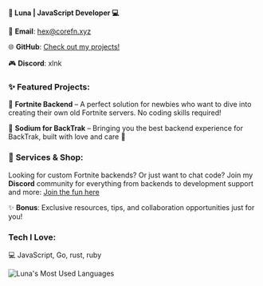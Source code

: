 **🌸 Luna | JavaScript Developer 💻**

💌 **Email**: [hex@corefn.xyz](mailto:hex@corefn.xyz)


🌐 **GitHub**: [Check out my projects!](https://github.com/hexlunapng)

🎮 **Discord**: xlnk


### ✨ **Featured Projects**:

🌟 **Fortnite Backend** – A perfect solution for newbies who want to dive into creating their own old Fortnite servers. No coding skills required!

🌟 **Sodium for BackTrak** – Bringing you the best backend experience for BackTrak, built with love and care 💖


### 💖 **Services & Shop**:

Looking for custom Fortnite backends? Or just want to chat code?
Join my **Discord** community for everything from backends to development support and more:
[Join the fun here](https://discord.gg/Vb4mZdeGRR)

✨ **Bonus**: Exclusive resources, tips, and collaboration opportunities just for you!


###  **Tech I Love**:

💻 JavaScript, Go, rust, ruby


![Luna's Most Used Languages](https://github-readme-stats.vercel.app/api/top-langs/?username=hexlunapng\&layout=compact\&theme=highcontrast\&hide_border=true)
